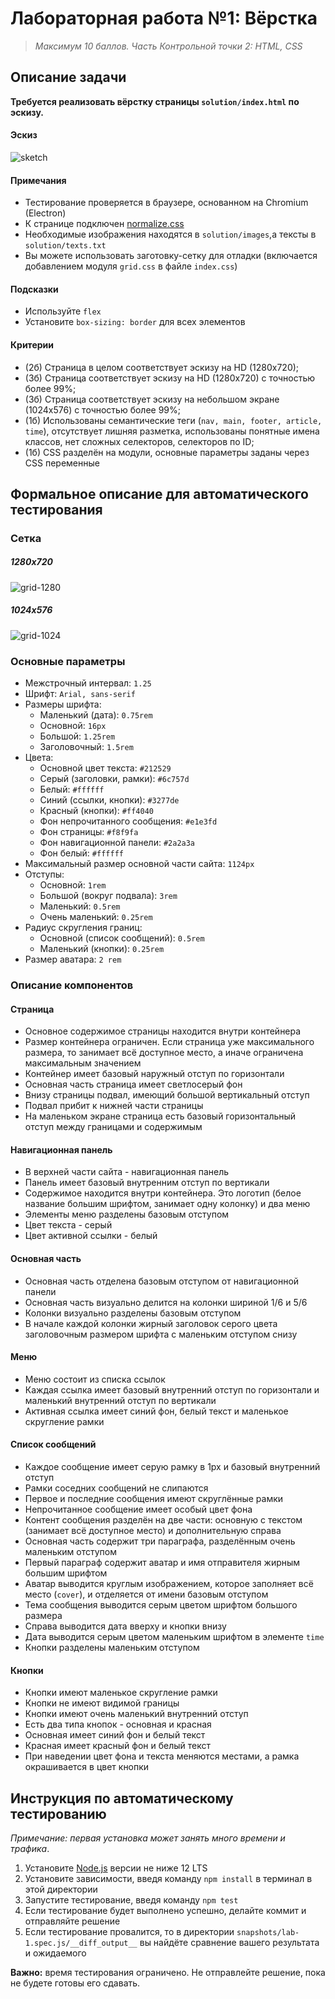 # Лабораторная работа №1: Вёрстка

> *Максимум 10 баллов. Часть Контрольной точки 2: HTML, CSS*

## Описание задачи

**Требуется реализовать вёрстку страницы `solution/index.html` по эскизу.**

#### Эскиз

![sketch](sketchs/sketch.png)

#### Примечания
- Тестирование проверяется в браузере, основанном на Chromium (Electron)
- К странице подключен [normalize.css](https://necolas.github.io/normalize.css/)
- Необходимые изображения находятся в `solution/images`,а тексты в `solution/texts.txt`
- Вы можете использовать заготовку-сетку для отладки (включается добавлением модуля `grid.css` в файле `index.css`)

#### Подсказки
- Используйте `flex`
- Установите `box-sizing: border` для всех элементов

#### Критерии
- (2б) Страница в целом соответствует эскизу на HD (1280x720);
- (3б) Страница соответствует эскизу на HD (1280x720) с точностью более 99%;
- (3б) Страница соответствует эскизу на небольшом экране (1024x576) с точностью более 99%;
- (1б) Использованы семантические теги (`nav, main, footer, article, time`), отсутствует лишняя разметка,
использованы понятные имена классов, нет сложных селекторов, селекторов по ID;
- (1б) CSS разделён на модули, основные параметры заданы через CSS переменные

## Формальное описание для автоматического тестирования

### Сетка

##### 1280x720

![grid-1280](sketchs/sketch-large-grid.png)

##### 1024x576

![grid-1024](sketchs/sketch-small-grid.png)


### Основные параметры

- Межстрочный интервал: `1.25`
- Шрифт: `Arial, sans-serif`
- Размеры шрифта:
    - Маленький (дата): `0.75rem`
    - Основной: `16px`
    - Большой: `1.25rem`
    - Заголовочный: `1.5rem`
- Цвета:
    - Основной цвет текста: `#212529`
    - Серый (заголовки, рамки): `#6c757d`
    - Белый: `#ffffff`
    - Синий (ссылки, кнопки): `#3277de`
    - Красный (кнопки): `#ff4040`
    - Фон непрочитанного сообщения: `#e1e3fd`
    - Фон страницы: `#f8f9fa`
    - Фон навигационной панели: `#2a2a3a`
    - Фон белый: `#ffffff`
- Максимальный размер основной части сайта: `1124px`
- Отступы:
    - Основной: `1rem`
    - Большой (вокруг подвала): `3rem`
    - Маленький: `0.5rem`
    - Очень маленький: `0.25rem`
- Радиус скругления границ:
    - Основной (список сообщений): `0.5rem`
    - Маленький (кнопки): `0.25rem`
- Размер аватара: `2 rem`

### Описание компонентов

#### Страница

- Основное содержимое страницы находится внутри контейнера
- Размер контейнера ограничен. Если страница уже максимального размера, то занимает всё доступное место, а иначе ограничена максимальным значением
- Контейнер имеет базовый наружный отступ по горизонтали
- Основная часть страница имеет светлосерый фон
- Внизу страницы подвал, имеющий большой вертикальный отступ
- Подвал прибит к нижней части страницы
- На маленьком экране страница есть базовый горизонтальный отступ между границами и содержимым

#### Навигационная панель

- В верхней части сайта - навигационная панель
- Панель имеет базовый внутренним отступ по вертикали
- Содержимое находится внутри контейнера. Это логотип (белое название большим шрифтом, занимает одну колонку) и два меню
- Элементы меню разделены базовым отступом
- Цвет текста - серый
- Цвет активной ссылки - белый

#### Основная часть

- Основная часть отделена базовым отступом от навигационной панели
- Основная часть визуально делится на колонки шириной 1/6 и 5/6
- Колонки визуально разделены базовым отступом
- В начале каждой колонки жирный заголовок серого цвета заголовочным размером шрифта с маленьким отступом снизу

#### Меню

- Меню состоит из списка ссылок
- Каждая ссылка имеет базовый внутренний отступ по горизонтали и маленький внутренний отступ по вертикали
- Активная ссылка имеет синий фон, белый текст и маленькое скругление рамки

#### Список сообщений

- Каждое сообщение имеет серую рамку в 1px и базовый внутренний отступ
- Рамки соседних сообщений не слипаются
- Первое и последние сообщения имеют скруглённые рамки
- Непрочитанное сообщение имеет особый цвет фона
- Контент сообщения разделён на две части: основную с текстом (занимает всё доступное место) и дополнительную справа
- Основная часть содержит три параграфа, разделённым очень маленьким отступом
- Первый параграф содержит аватар и имя отправителя жирным большим шрифтом
- Аватар выводится круглым изображением, которое заполняет всё место (`cover`), и отделяется от имени базовым отступом
- Тема сообщения выводится серым цветом шрифтом большого размера
- Справа выводится дата вверху и кнопки внизу
- Дата выводится серым цветом маленьким шрифтом в элементе `time`
- Кнопки разделены маленьким отступом

#### Кнопки

- Кнопки имеют маленькое скругление рамки
- Кнопки не имеют видимой границы
- Кнопки имеют очень маленький внутренний отступ
- Есть два типа кнопок - основная и красная
- Основная имеет синий фон и белый текст
- Красная имеет красный фон и белый текст
- При наведении цвет фона и текста меняются местами, а рамка окрашивается в цвет кнопки

## Инструкция по автоматическому тестированию

*Примечание: первая установка может занять много времени и трафика*.

1. Установите [Node.js](https://nodejs.org/) версии не ниже 12 LTS
2. Установите зависимости, введя команду `npm install` в терминал в этой директории
3. Запустите тестирование, введя команду `npm test`
4. Если тестирование будет выполнено успешно, делайте коммит и отправляйте решение
5. Если тестирование провалится, то в директории `snapshots/lab-1.spec.js/__diff_output__` вы найдёте сравнение вашего результата и ожидаемого

**Важно:** время тестирования ограничено. Не отправлейте решение, пока не будете готовы его сдавать.
